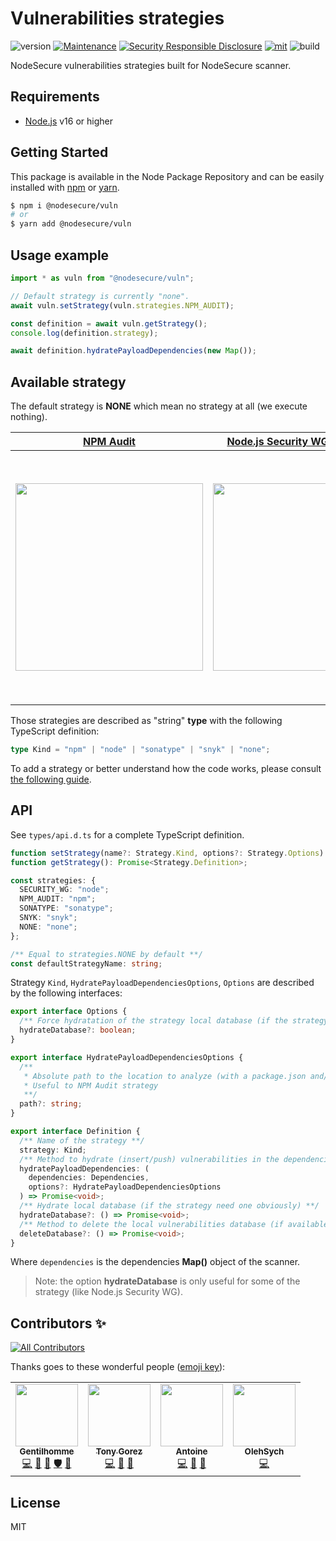 # Vulnerabilities strategies
![version](https://img.shields.io/badge/dynamic/json.svg?url=https://raw.githubusercontent.com/NodeSecure/vuln/master/package.json&query=$.version&label=Version)
[![Maintenance](https://img.shields.io/badge/Maintained%3F-yes-green.svg)](https://github.com/NodeSecure/vuln/commit-activity)
[![Security Responsible Disclosure](https://img.shields.io/badge/Security-Responsible%20Disclosure-yellow.svg)](https://github.com/nodejs/security-wg/blob/master/processes/responsible_disclosure_template.md
)
[![mit](https://img.shields.io/github/license/Naereen/StrapDown.js.svg)](https://github.com/NodeSecure/vuln/blob/master/LICENSE)
![build](https://img.shields.io/github/workflow/status/NodeSecure/vuln/Node.js%20CI)

NodeSecure vulnerabilities strategies built for NodeSecure scanner.

## Requirements
- [Node.js](https://nodejs.org/en/) v16 or higher

## Getting Started

This package is available in the Node Package Repository and can be easily installed with [npm](https://docs.npmjs.com/getting-started/what-is-npm) or [yarn](https://yarnpkg.com).

```bash
$ npm i @nodesecure/vuln
# or
$ yarn add @nodesecure/vuln
```

## Usage example

```js
import * as vuln from "@nodesecure/vuln";

// Default strategy is currently "none".
await vuln.setStrategy(vuln.strategies.NPM_AUDIT);

const definition = await vuln.getStrategy();
console.log(definition.strategy);

await definition.hydratePayloadDependencies(new Map());
```

## Available strategy

The default strategy is **NONE** which mean no strategy at all (we execute nothing).

[NPM Audit](./docs/npm_audit.md) | [Node.js Security WG - Database](./docs/node_security_wg.md) | [Sonatype - OSS Index](./docs/sonatype.md) | [**COMING SOON**] Snyk 
:-------------------------:|:-------------------------:|:-------------------------:|:-------------------------:
<img src="https://upload.wikimedia.org/wikipedia/commons/thumb/d/db/Npm-logo.svg/1200px-Npm-logo.svg.png" width="300"> | <img src="https://upload.wikimedia.org/wikipedia/commons/thumb/d/d9/Node.js_logo.svg/1280px-Node.js_logo.svg.png" width="300"> | <img src="https://ossindex.sonatype.org/assets/images/sonatype-image.png" width="400"> | <img src="https://res.cloudinary.com/snyk/image/upload/v1537345894/press-kit/brand/logo-black.png" width="400"> 

Those strategies are described as "string" **type** with the following TypeScript definition:
```ts
type Kind = "npm" | "node" | "sonatype" | "snyk" | "none";
```

To add a strategy or better understand how the code works, please consult [the following guide](./docs/adding_new_strategy.md).

## API

See `types/api.d.ts` for a complete TypeScript definition.

```ts
function setStrategy(name?: Strategy.Kind, options?: Strategy.Options): Promise<Strategy.Definition>;
function getStrategy(): Promise<Strategy.Definition>;

const strategies: {
  SECURITY_WG: "node";
  NPM_AUDIT: "npm";
  SONATYPE: "sonatype";
  SNYK: "snyk";
  NONE: "none";
};

/** Equal to strategies.NONE by default **/
const defaultStrategyName: string;
```

Strategy `Kind`, `HydratePayloadDependenciesOptions`, `Options` are described by the following interfaces:

```ts
export interface Options {
  /** Force hydratation of the strategy local database (if the strategy has one obviously) **/
  hydrateDatabase?: boolean;
}

export interface HydratePayloadDependenciesOptions {
  /**
   * Absolute path to the location to analyze (with a package.json and/or package-lock.json)
   * Useful to NPM Audit strategy
   **/
  path?: string;
}

export interface Definition {
  /** Name of the strategy **/
  strategy: Kind;
  /** Method to hydrate (insert/push) vulnerabilities in the dependencies retrieved by the Scanner **/
  hydratePayloadDependencies: (
    dependencies: Dependencies,
    options?: HydratePayloadDependenciesOptions
  ) => Promise<void>;
  /** Hydrate local database (if the strategy need one obviously) **/
  hydrateDatabase?: () => Promise<void>;
  /** Method to delete the local vulnerabilities database (if available) **/
  deleteDatabase?: () => Promise<void>;
}
```

Where `dependencies` is the dependencies **Map()** object of the scanner.

> Note: the option **hydrateDatabase** is only useful for some of the strategy (like Node.js Security WG).

## Contributors ✨

<!-- ALL-CONTRIBUTORS-BADGE:START - Do not remove or modify this section -->
[![All Contributors](https://img.shields.io/badge/all_contributors-4-orange.svg?style=flat-square)](#contributors-)
<!-- ALL-CONTRIBUTORS-BADGE:END -->

Thanks goes to these wonderful people ([emoji key](https://allcontributors.org/docs/en/emoji-key)):

<!-- ALL-CONTRIBUTORS-LIST:START - Do not remove or modify this section -->
<!-- prettier-ignore-start -->
<!-- markdownlint-disable -->
<table>
  <tr>
    <td align="center"><a href="https://www.linkedin.com/in/thomas-gentilhomme/"><img src="https://avatars.githubusercontent.com/u/4438263?v=4?s=100" width="100px;" alt=""/><br /><sub><b>Gentilhomme</b></sub></a><br /><a href="https://github.com/NodeSecure/vuln/commits?author=fraxken" title="Code">💻</a> <a href="https://github.com/NodeSecure/vuln/commits?author=fraxken" title="Documentation">📖</a> <a href="https://github.com/NodeSecure/vuln/pulls?q=is%3Apr+reviewed-by%3Afraxken" title="Reviewed Pull Requests">👀</a> <a href="#security-fraxken" title="Security">🛡️</a> <a href="https://github.com/NodeSecure/vuln/issues?q=author%3Afraxken" title="Bug reports">🐛</a></td>
    <td align="center"><a href="http://tonygo.dev"><img src="https://avatars.githubusercontent.com/u/22824417?v=4?s=100" width="100px;" alt=""/><br /><sub><b>Tony Gorez</b></sub></a><br /><a href="https://github.com/NodeSecure/vuln/commits?author=tony-go" title="Code">💻</a> <a href="https://github.com/NodeSecure/vuln/pulls?q=is%3Apr+reviewed-by%3Atony-go" title="Reviewed Pull Requests">👀</a> <a href="https://github.com/NodeSecure/vuln/issues?q=author%3Atony-go" title="Bug reports">🐛</a></td>
    <td align="center"><a href="https://antoinecoulon.me/"><img src="https://avatars.githubusercontent.com/u/43391199?v=4?s=100" width="100px;" alt=""/><br /><sub><b>Antoine</b></sub></a><br /><a href="https://github.com/NodeSecure/vuln/commits?author=antoine-coulon" title="Code">💻</a> <a href="https://github.com/NodeSecure/vuln/issues?q=author%3Aantoine-coulon" title="Bug reports">🐛</a> <a href="https://github.com/NodeSecure/vuln/commits?author=antoine-coulon" title="Documentation">📖</a></td>
    <td align="center"><a href="https://github.com/OlehSych"><img src="https://avatars.githubusercontent.com/u/34604102?v=4?s=100" width="100px;" alt=""/><br /><sub><b>OlehSych</b></sub></a><br /><a href="https://github.com/NodeSecure/vuln/commits?author=OlehSych" title="Code">💻</a></td>
  </tr>
</table>

<!-- markdownlint-restore -->
<!-- prettier-ignore-end -->

<!-- ALL-CONTRIBUTORS-LIST:END -->

## License
MIT
